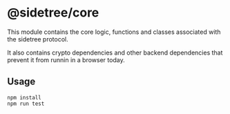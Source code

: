 # @sidetree/core

This module contains the core logic, functions and classes associated with the sidetree protocol.

It also contains crypto dependencies and other backend dependencies that prevent it from runnin in a browser today.

## Usage

```
npm install
npm run test
```
